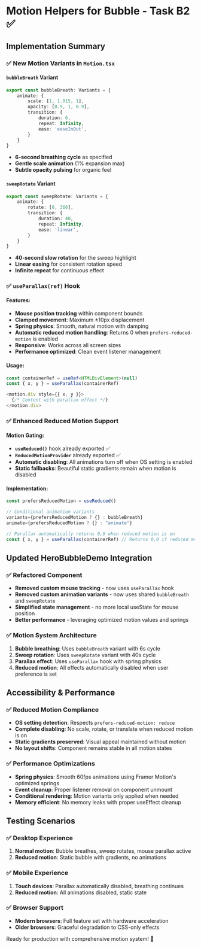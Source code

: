 # Motion Helpers for Bubble - Task B2 ✅

## Implementation Summary

### ✅ New Motion Variants in `Motion.tsx`

#### `bubbleBreath` Variant
```typescript
export const bubbleBreath: Variants = {
	animate: {
		scale: [1, 1.015, 1],
		opacity: [0.9, 1, 0.9],
		transition: {
			duration: 6,
			repeat: Infinity,
			ease: 'easeInOut',
		}
	}
}
```
- **6-second breathing cycle** as specified
- **Gentle scale animation** (1% expansion max)
- **Subtle opacity pulsing** for organic feel

#### `sweepRotate` Variant
```typescript
export const sweepRotate: Variants = {
	animate: {
		rotate: [0, 360],
		transition: {
			duration: 40,
			repeat: Infinity,
			ease: 'linear',
		}
	}
}
```
- **40-second slow rotation** for the sweep highlight
- **Linear easing** for consistent rotation speed
- **Infinite repeat** for continuous effect

### ✅ `useParallax(ref)` Hook

#### Features:
- **Mouse position tracking** within component bounds
- **Clamped movement**: Maximum ±10px displacement
- **Spring physics**: Smooth, natural motion with damping
- **Automatic reduced motion handling**: Returns 0 when `prefers-reduced-motion` is enabled
- **Responsive**: Works across all screen sizes
- **Performance optimized**: Clean event listener management

#### Usage:
```typescript
const containerRef = useRef<HTMLDivElement>(null)
const { x, y } = useParallax(containerRef)

<motion.div style={{ x, y }}>
  {/* Content with parallax effect */}
</motion.div>
```

### ✅ Enhanced Reduced Motion Support

#### Motion Gating:
- **`useReduced()`** hook already exported ✅
- **`ReducedMotionProvider`** already exported ✅
- **Automatic disabling**: All animations turn off when OS setting is enabled
- **Static fallbacks**: Beautiful static gradients remain when motion is disabled

#### Implementation:
```typescript
const prefersReducedMotion = useReduced()

// Conditional animation variants
variants={prefersReducedMotion ? {} : bubbleBreath}
animate={prefersReducedMotion ? {} : "animate"}

// Parallax automatically returns 0,0 when reduced motion is on
const { x, y } = useParallax(containerRef) // Returns 0,0 if reduced motion
```

## Updated HeroBubbleDemo Integration

### ✅ Refactored Component
- **Removed custom mouse tracking** - now uses `useParallax` hook
- **Removed custom animation variants** - now uses shared `bubbleBreath` and `sweepRotate`
- **Simplified state management** - no more local useState for mouse position
- **Better performance** - leveraging optimized motion values and springs

### ✅ Motion System Architecture

1. **Bubble breathing**: Uses `bubbleBreath` variant with 6s cycle
2. **Sweep rotation**: Uses `sweepRotate` variant with 40s cycle  
3. **Parallax effect**: Uses `useParallax` hook with spring physics
4. **Reduced motion**: All effects automatically disabled when user preference is set

## Accessibility & Performance

### ✅ Reduced Motion Compliance
- **OS setting detection**: Respects `prefers-reduced-motion: reduce`
- **Complete disabling**: No scale, rotate, or translate when reduced motion is on
- **Static gradients preserved**: Visual appeal maintained without motion
- **No layout shifts**: Component remains stable in all motion states

### ✅ Performance Optimizations
- **Spring physics**: Smooth 60fps animations using Framer Motion's optimized springs
- **Event cleanup**: Proper listener removal on component unmount
- **Conditional rendering**: Motion variants only applied when needed
- **Memory efficient**: No memory leaks with proper useEffect cleanup

## Testing Scenarios

### ✅ Desktop Experience
1. **Normal motion**: Bubble breathes, sweep rotates, mouse parallax active
2. **Reduced motion**: Static bubble with gradients, no animations

### ✅ Mobile Experience  
1. **Touch devices**: Parallax automatically disabled, breathing continues
2. **Reduced motion**: All animations disabled, static state

### ✅ Browser Support
- **Modern browsers**: Full feature set with hardware acceleration
- **Older browsers**: Graceful degradation to CSS-only effects

Ready for production with comprehensive motion system! 🎯
